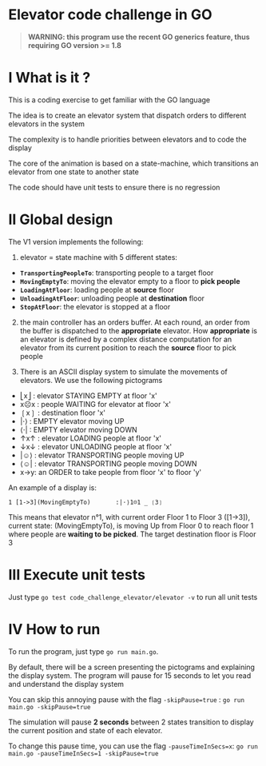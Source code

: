 Elevator code challenge in GO
========
                                                                             
> **WARNING: this program use the recent GO generics feature, thus requiring GO version >= 1.8**

# I What is it ?
This is a coding exercise to get familiar with the GO language

The idea is to create an elevator system that dispatch orders to different elevators in the system

The complexity is to handle priorities between elevators and to code the display

The core of the animation is based on a state-machine, which transitions an elevator from one state to another state

The code should have unit tests to ensure there is no regression

# II Global design

The V1 version implements the following:

1. elevator = state machine with 5 different states:
  - **`TransportingPeopleTo`**: transporting people to a target floor
  - **`MovingEmptyTo`**: moving the elevator empty to a floor to **pick people**
  - **`LoadingAtFloor`**: loading people at **source** floor 
  - **`UnloadingAtFloor`**: unloading people at **destination** floor
  - **`StopAtFloor`**: the elevator is stopped at a floor

2. the main controller has an orders buffer. At each round, an order from the buffer is dispatched to the **appropriate** elevator. How **appropriate** is an elevator is defined by a complex distance computation for an elevator from its current position to reach the **source** floor to pick people

3. There is an ASCII display system to simulate the movements of elevators. We use the following pictograms

  - ⎣x⎦ : elevator STAYING EMPTY at floor 'x'
  - x☹x : people WAITING for elevator at floor 'x'
  - ❲x❳ : destination floor 'x'
  - |⋅⟩ : EMPTY elevator moving UP
  - ⟨⋅| : EMPTY elevator moving DOWN
  - ↑x↑ : elevator LOADING people at floor 'x'
  - ↓x↓ : elevator UNLOADING people at floor 'x'
  - |☺⟩ : elevator TRANSPORTING people moving UP
  - ⟨☺| : elevator TRANSPORTING people moving DOWN
  - x->y: an ORDER to take people from floor 'x' to floor 'y'

An example of a display is:

`1 [1->3](MovingEmptyTo)       :|⋅⟩1☹1 _ ❲3❳` 
	
This means that	elevator n°1, with current order Floor 1 to Floor 3 ([1->3]), current state: (MovingEmptyTo), is moving Up from Floor 0 to reach floor 1 where people are **waiting to be picked**. The target destination floor is Floor 3

# III Execute unit tests

Just type `go test code_challenge_elevator/elevator -v` to run all unit tests

# IV How to run

To run the program, just type `go run main.go`.

By default, there will be a screen presenting the pictograms and explaining the display system. The program will pause 
for 15 seconds to let you read and understand the display system

You can skip this annoying pause with the flag `-skipPause=true` : `go run main.go -skipPause=true`

The simulation will pause **2 seconds** between 2 states transition to display the current position and state of each elevator.

To change this pause time, you can use the flag `-pauseTimeInSecs=x`: `go run main.go -pauseTimeInSecs=1 -skipPause=true`




